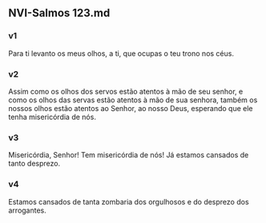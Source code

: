 ## NVI-Salmos 123.md
### v1
 Para ti levanto os meus olhos, a ti, que ocupas o teu trono nos céus.
### v2
 Assim como os olhos dos servos estão atentos à mão de seu senhor, e como os olhos das servas estão atentos à mão de sua senhora, também os nossos olhos estão atentos ao Senhor, ao nosso Deus, esperando que ele tenha misericórdia de nós.
### v3
 Misericórdia, Senhor! Tem misericórdia de nós! Já estamos cansados de tanto desprezo.
### v4
 Estamos cansados de tanta zombaria dos orgulhosos e do desprezo dos arrogantes.
